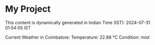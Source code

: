 # My Project

This content is dynamically generated in Indian Time (IST): 2024-07-31 01:54:05 IST


Current Weather in Coimbatore:
Temperature: 22.88 °C
Condition: mist
